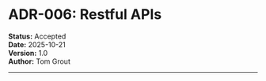 # ADR-006: Restful APIs

**Status:** Accepted  
**Date:** 2025-10-21  
**Version:** 1.0  
**Author:** Tom Grout

---

